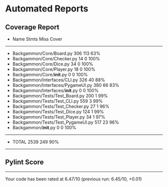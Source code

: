 # Automated Reports

## Coverage Report
- Name                                Stmts   Miss  Cover
- -------------------------------------------------------
- Backgammon/Core/Board.py              306    113    63%
- Backgammon/Core/Checker.py             14      0   100%
- Backgammon/Core/Dice.py                34      0   100%
- Backgammon/Core/Player.py              18      0   100%
- Backgammon/Core/__init__.py             0      0   100%
- Backgammon/Interfaces/CLI.py          326     40    88%
- Backgammon/Interfaces/PygameUI.py     380     66    83%
- Backgammon/Interfaces/__init__.py       0      0   100%
- Backgammon/Tests/Test_Board.py        200      1    99%
- Backgammon/Tests/Test_CLI.py          559      3    99%
- Backgammon/Tests/Test_Checker.py       27      1    96%
- Backgammon/Tests/Test_Dice.py         124      1    99%
- Backgammon/Tests/Test_Player.py        34      1    97%
- Backgammon/Tests/Test_PygameUI.py     517     23    96%
- Backgammon/__init__.py                  0      0   100%
- -------------------------------------------------------
- TOTAL                                2539    249    90%
---
## Pylint Score
------------------------------------------------------------------
Your code has been rated at 6.47/10 (previous run: 6.45/10, +0.01)
